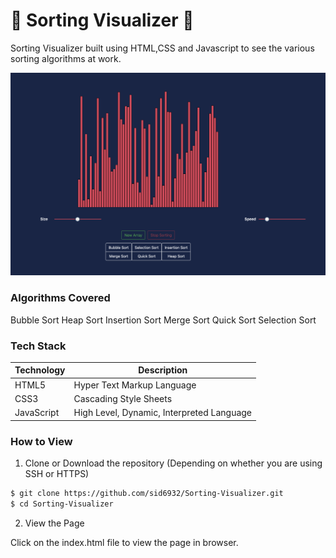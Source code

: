 # 🌠 Sorting Visualizer 🌠


Sorting Visualizer built using HTML,CSS and Javascript to see the various sorting algorithms at work. 



![Demo](./assets/view.png)



### Algorithms Covered

Bubble Sort
Heap Sort
Insertion Sort
Merge Sort
Quick Sort
Selection Sort


### Tech Stack

| Technology | Description                                                                           | 
| ---------- | ------------------------------------------------------------------------------------- | 
| HTML5      | Hyper Text Markup Language                                                            | 
| CSS3       | Cascading Style Sheets                                                                | 
| JavaScript | High Level, Dynamic, Interpreted Language                                             | 






### How to View


1. Clone or Download the repository (Depending on whether you are using SSH or HTTPS)

```bash
$ git clone https://github.com/sid6932/Sorting-Visualizer.git
$ cd Sorting-Visualizer
```


2. View the Page

Click on the index.html file to view the page in browser. 

